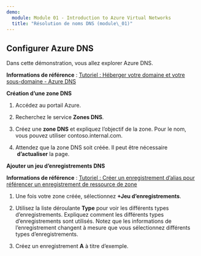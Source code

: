 ```yaml
---
demo:
  module: Module 01 - Introduction to Azure Virtual Networks
  title: "Résolution de noms DNS (module\_01)"
---
```

## Configurer Azure DNS

Dans cette démonstration, vous allez explorer Azure DNS.

**Informations de référence** : [Tutoriel : Héberger votre domaine et votre sous-domaine - Azure DNS](https://docs.microsoft.com/azure/dns/dns-delegate-domain-azure-dns)

**Création d’une zone DNS**

1. Accédez au portail Azure.

1. Recherchez le service **Zones DNS**.

1. Créez une **zone DNS** et expliquez l’objectif de la zone. Pour le nom, vous pouvez utiliser contoso.internal.com.

1.  Attendez que la zone DNS soit créée. Il peut être nécessaire  **d’actualiser** la page.

**Ajouter un jeu d’enregistrements DNS**

**Informations de référence** : [Tutoriel : Créer un enregistrement d’alias pour référencer un enregistrement de ressource de zone](https://learn.microsoft.com/azure/dns/tutorial-alias-rr)

1. Une fois votre zone créée, sélectionnez **+Jeu d’enregistrements**.

1. Utilisez la liste déroulante **Type** pour voir les différents types d’enregistrements. Expliquez comment les différents types d’enregistrements sont utilisés. Notez que les informations de l’enregistrement changent à mesure que vous sélectionnez différents types d’enregistrements.

1. Créez un enregistrement **A** à titre d’exemple. 

